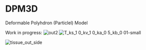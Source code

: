 # DPM3D
Deformable Polyhdron (Particlel) Model

Work in progress:
![out2](https://user-images.githubusercontent.com/68864205/168336843-1e911127-4ea5-4373-b9e2-5cf8a6d9f2cf.gif)
![T_ks_1 0_kv_1 0_ka_0 5_kb_0 01-small](https://user-images.githubusercontent.com/68864205/170063515-ce12d974-4504-4b4d-b763-dc7180301404.gif)

![tissue_out_side](https://user-images.githubusercontent.com/68864205/170062583-e2b66ffd-f9f4-40dc-b547-50f0dbbd2d8f.gif)
